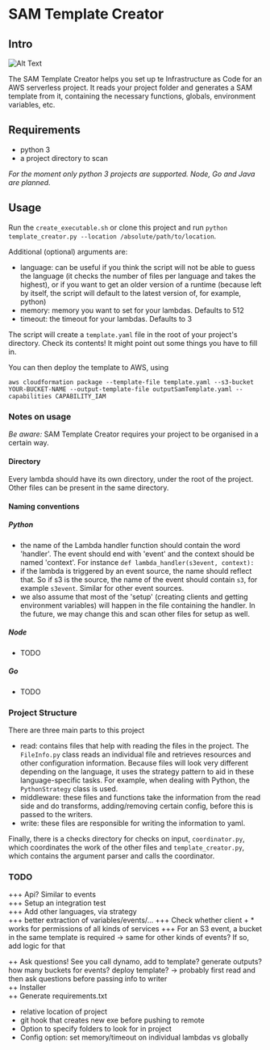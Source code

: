 # SAM Template Creator

## Intro

![Alt Text](https://cl.ly/886452a42910/Screen%252520Recording%2525202019-04-01%252520at%25252006.43%252520PM.gif)

The SAM Template Creator helps you set up te Infrastructure as Code for an AWS serverless project. It reads your project folder and generates a SAM template from it, containing the necessary
functions, globals, environment variables, etc.

## Requirements

- python 3
- a project directory to scan 

*For the moment only python 3 projects are supported. Node, Go and Java are planned.*

## Usage

Run the `create_executable.sh` or clone this project and run `python template_creator.py --location /absolute/path/to/location`. 

Additional (optional) arguments are:
- language: can be useful if you think the script will not be able to guess the language (it checks the number of files per language and takes the highest), or if you want to get an older version
of a runtime (because left by itself, the script will default to the latest version of, for example, python)
- memory: memory you want to set for your lambdas. Defaults to 512
- timeout: the timeout for your lambdas. Defaults to 3

The script will create a `template.yaml` file in the root of your project's directory. Check its contents! It might point out some things you have to fill in.

You can then deploy the template to AWS, using 

`aws cloudformation package --template-file template.yaml --s3-bucket YOUR-BUCKET-NAME --output-template-file outputSamTemplate.yaml --capabilities CAPABILITY_IAM`

### Notes on usage

*Be aware:* SAM Template Creator requires your project to be organised in a certain way.

#### Directory

Every lambda should have its own directory, under the root of the project. Other files can be present in the same directory.

#### Naming conventions

##### Python

- the name of the Lambda handler function should contain the word 'handler'. The event should end with 'event' and the context should be named 'context'. For instance `def lambda_handler(s3event, context):`
- if the lambda is triggered by an event source, the name should reflect that. So if s3 is the source, the name of the event should contain `s3`, for example `s3event`. Similar for other event sources.
- we also assume that most of the 'setup' (creating clients and getting environment variables) will happen in the file containing the handler. In the future, we may change this and scan other files for setup as well.

##### Node

- TODO

##### Go

- TODO

### Project Structure

There are three main parts to this project
- read: contains files that help with reading the files in the project. The `FileInfo.py` class reads an individual file and retrieves
resources and other configuration information. Because files will look very different depending on the language, it uses the strategy pattern
to aid in these language-specific tasks. For example, when dealing with Python, the `PythonStrategy` class is used.
- middleware: these files and functions take the information from the read side and do transforms, adding/removing certain config, before this is
passed to the writers.
- write: these files are responsible for writing the information to yaml.

Finally, there is a checks directory for checks on input, `coordinator.py`, which coordinates the work of the other files and 
`template_creator.py`, which contains the argument parser and calls the coordinator.

### TODO

+++ Api? Similar to events  
+++ Setup an integration test  
+++ Add other languages, via strategy  
+++ better extraction of variables/events/...
+++ Check whether client + * works for permissions of all kinds of services 
+++ For an S3 event, a bucket in the same template is required -> same for other kinds of events? If so, add logic for that 

++ Ask questions! See you call dynamo, add to template? generate outputs? how many buckets for events? deploy template? -> probably first read and then ask questions before passing info to writer  
++ Installer  
++ Generate requirements.txt

+ relative location of project  
+ git hook that creates new exe before pushing to remote
+ Option to specify folders to look for in project
+ Config option: set memory/timeout on individual lambdas vs globally
